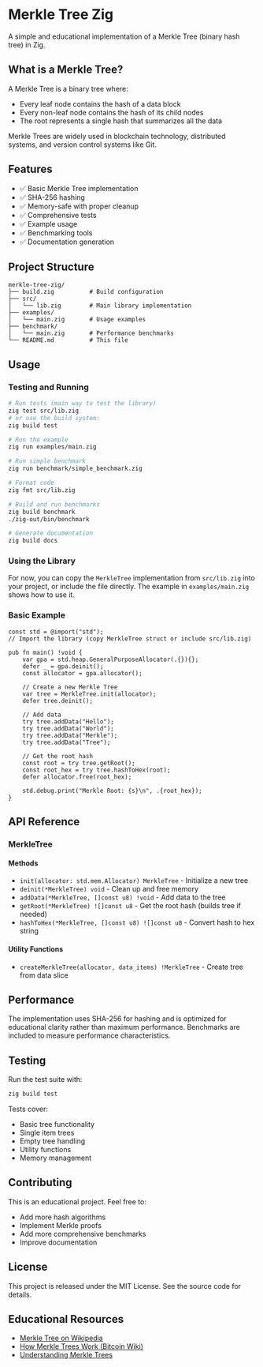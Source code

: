 # Merkle Tree Zig

A simple and educational implementation of a Merkle Tree (binary hash tree) in Zig.

## What is a Merkle Tree?

A Merkle Tree is a binary tree where:
- Every leaf node contains the hash of a data block
- Every non-leaf node contains the hash of its child nodes
- The root represents a single hash that summarizes all the data

Merkle Trees are widely used in blockchain technology, distributed systems, and version control systems like Git.

## Features

- ✅ Basic Merkle Tree implementation
- ✅ SHA-256 hashing
- ✅ Memory-safe with proper cleanup
- ✅ Comprehensive tests
- ✅ Example usage
- ✅ Benchmarking tools
- ✅ Documentation generation

## Project Structure

```
merkle-tree-zig/
├── build.zig          # Build configuration
├── src/
│   └── lib.zig        # Main library implementation
├── examples/
│   └── main.zig       # Usage examples
├── benchmark/
│   └── main.zig       # Performance benchmarks
└── README.md          # This file
```

## Usage

### Testing and Running

```bash
# Run tests (main way to test the library)
zig test src/lib.zig
# or use the build system:
zig build test

# Run the example
zig run examples/main.zig

# Run simple benchmark
zig run benchmark/simple_benchmark.zig

# Format code
zig fmt src/lib.zig

# Build and run benchmarks
zig build benchmark
./zig-out/bin/benchmark

# Generate documentation
zig build docs
```

### Using the Library

For now, you can copy the `MerkleTree` implementation from `src/lib.zig` into your project, or include the file directly. The example in `examples/main.zig` shows how to use it.

### Basic Example

```zig
const std = @import("std");
// Import the library (copy MerkleTree struct or include src/lib.zig)

pub fn main() !void {
    var gpa = std.heap.GeneralPurposeAllocator(.{}){};
    defer _ = gpa.deinit();
    const allocator = gpa.allocator();

    // Create a new Merkle Tree
    var tree = MerkleTree.init(allocator);
    defer tree.deinit();

    // Add data
    try tree.addData("Hello");
    try tree.addData("World");
    try tree.addData("Merkle");
    try tree.addData("Tree");

    // Get the root hash
    const root = try tree.getRoot();
    const root_hex = try tree.hashToHex(root);
    defer allocator.free(root_hex);

    std.debug.print("Merkle Root: {s}\n", .{root_hex});
}
```

## API Reference

### MerkleTree

#### Methods

- `init(allocator: std.mem.Allocator) MerkleTree` - Initialize a new tree
- `deinit(*MerkleTree) void` - Clean up and free memory
- `addData(*MerkleTree, []const u8) !void` - Add data to the tree
- `getRoot(*MerkleTree) ![]const u8` - Get the root hash (builds tree if needed)
- `hashToHex(*MerkleTree, []const u8) ![]const u8` - Convert hash to hex string

#### Utility Functions

- `createMerkleTree(allocator, data_items) !MerkleTree` - Create tree from data slice

## Performance

The implementation uses SHA-256 for hashing and is optimized for educational clarity rather than maximum performance. Benchmarks are included to measure performance characteristics.

## Testing

Run the test suite with:

```bash
zig build test
```

Tests cover:
- Basic tree functionality
- Single item trees
- Empty tree handling
- Utility functions
- Memory management

## Contributing

This is an educational project. Feel free to:
- Add more hash algorithms
- Implement Merkle proofs
- Add more comprehensive benchmarks
- Improve documentation

## License

This project is released under the MIT License. See the source code for details.

## Educational Resources

- [Merkle Tree on Wikipedia](https://en.wikipedia.org/wiki/Merkle_tree)
- [How Merkle Trees Work (Bitcoin Wiki)](https://en.bitcoin.it/wiki/Protocol_documentation#Merkle_Trees)
- [Understanding Merkle Trees](https://www.geeksforgeeks.org/introduction-to-merkle-tree/)